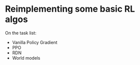 # Reimplementing some basic RL algos

On the task list: 

- Vanilla Policy Gradient
- PPO
- RDN
- World models

